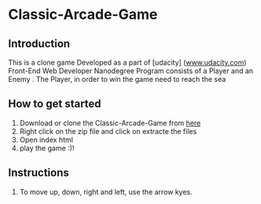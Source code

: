 # Classic-Arcade-Game

## Introduction
This is a clone game Developed as a part of [udacity] (www.udacity.com) Front-End Web Developer Nanodegree Program consists of a Player and an Enemy . The Player, in order to win the game need to reach the sea
## How to get started
1. Download or clone the Classic-Arcade-Game from [here](https://github.com/AhmadWork/Arcade-Game-clone)
2. Right click on the zip file  and click on extracte the files
3. Open index html 
4. play the game :)!

## Instructions
1. To move up, down, right and left, use the arrow kyes.


